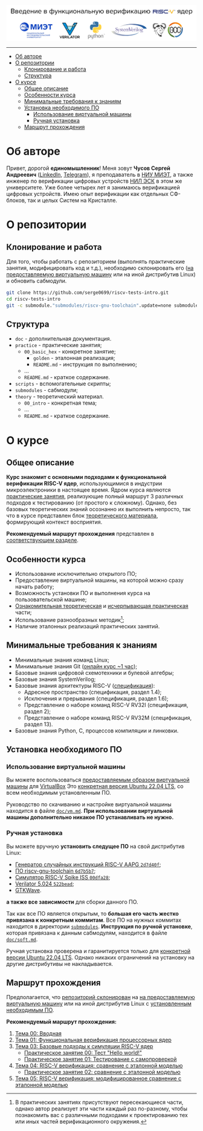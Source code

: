 <img src="doc/pic/preview_3.png">

---


- [Об авторе](#об-авторе)
- [О репозитории](#о-репозитории)
  - [Клонирование и работа](#клонирование-и-работа)
  - [Структура](#структура)
- [О курсе](#о-курсе)
  - [Общее описание](#общее-описание)
  - [Особенности курса](#особенности-курса)
  - [Минимальные требования к знаниям](#минимальные-требования-к-знаниям)
  - [Установка необходимого ПО](#установка-необходимого-по)
    - [Использование виртуальной машины](#использование-виртуальной-машины)
    - [Ручная установка](#ручная-установка)
  - [Маршрут прохождения](#маршрут-прохождения)


# Об авторе

Привет, дорогой **единомышленник**! Меня зовут **Чусов Сергей Андреевич** ([LinkedIn](https://www.linkedin.com/in/sergey-chusov-699768251/), [Telegram](https://t.me/srg_chs)), я преподаватель в [НИУ МИЭТ](https://miet.ru/), а также инженер по верификации цифровых устройств [НИЛ ЭСК](https://miet.ru/structure/s/3812) в этом же университете. Уже более четырех лет я занимаюсь верификацией цифровых устройств. Имею опыт верификации как отдельных СФ-блоков, так и целых Систем на Кристалле.


# О репозитории
## Клонирование и работа

Для того, чтобы работать с репозиторием (выполнять практические занятия, модифицировать код и т.д.), необходимо склонировать его ([на предоставляемую виртуальную машину](#использование-виртуальной-машины) или на иной дистрибутив Linux) и обновить сабмодули.

```bash
git clone https://github.com/serge0699/riscv-tests-intro.git
cd riscv-tests-intro
git -c submodule."submodules/riscv-gnu-toolchain".update=none submodule update --recursive --init && git submodule update --init
```

## Структура

- `doc` - дополнительная документация.
- `practice` - практические занятия;
  - `00_basic_hex` - конкретное занятие;
    - `golden` - эталонная реализация;
    - `README.md` - инструкция по выполнению;
  - ...
  - `README.md` - краткое содержание.
- `scripts` - вспомогательные скрипты;
- `submodules` - сабмодули;
- `theory` - теоретический материал.
  - `00_intro` - конкретная тема;
  - ...
  - `README.md` - краткое содержание.

# О курсе

## Общее описание

**Курс знакомит с основными подходами к функциональной верификации RISC-V ядер**, использующимися в индустрии микроэлектроники в настоящее время. Ядром курса являются [практические занятия](./practice/), реализующие полный маршрут 3 различных подходов к тестированию (от простого к сложному). Однако, без базовых теоретических знаний осознанно их выполнить непросто, так что в курсе представлен блок [теоретического материала](./theory/), формирующий контекст восприятия.

**Рекомендуемый маршрут прохождения** представлен в [соответствующем разделе](#маршрут-прохождения).

## Особенности курса

- Использование исключительно открытого ПО;
- Предоставление виртуальной машины, на которой можно сразу начать работу;
- Возможность установки ПО и выполнения курса на пользовательской машине;
- [Ознакомительная теоретическая](./theory/) и [исчерпывающая практическая](./practice) части;
- Использование разнообразных методик[^1];
- Наличие эталонных реализаций практических занятий.

## Минимальные требования к знаниям

- Минимальные знания команд Linux;
- Минимальные знания Git ([онлайн курс ~1 час](https://githowto.com/ru));
- Базовые знания цифровой схемотехники и булевой алгебры;
- Базовые знания SystemVerilog;
- Базовые знания архитектуры RISC-V ([спецификация](https://drive.google.com/file/d/1uviu1nH-tScFfgrovvFCrj7Omv8tFtkp/view)):
  - Адресное пространство (спецификация, раздел 1.4);
  - Исключения и прерывания (спецификация, раздел 1.6);
  - Представление о наборе команд RISC-V RV32I (спецификация, раздел 2);
  - Представление о наборе команд RISC-V RV32M (спецификация, раздел 13).
- Базовые знания Python, C, процессов компиляции и линковки.

## Установка необходимого ПО

### Использование виртуальной машины

Вы можете воспользоваться [предоставляемым образом виртуальной машины](https://files.sberdisk.ru/s/DdT3ti66fKyTUPR) для [VirtualBox](#https://www.virtualbox.org/) Это [конкретная версия Ubuntu 22.04 LTS](https://files.sberdisk.ru/s/TW5YPQ8iLR5ZYtD), со всем необходимым установленным ПО.

Руководство по скачиванию и настройке виртуальной машины  находится в файле [`doc/vm.md`](./doc/vm.md). **При использовании виртуальной машины дополнительно никакое ПО устанавливать не нужно.**

### Ручная установка

Вы можете вручную **установить следущее ПО** на свой дистрибутив Linux:

- [Генератор случайных инструкций RISC-V AAPG `2d7d40f`](https://github.com/riscv-tests-intro/aapg/tree/2d7d40feb8ce7ae20ccbe8225ed9947c188e9cc3);
- [ПО riscv-gnu-toolchain `6d7b5b7`](https://github.com/riscv-collab/riscv-gnu-toolchain/tree/6d7b5b720f6c6a89b4f22c62b22c1d0ebc2dc353);
- [Симулятор RISC-V Spike ISS `00dfa28`](https://github.com/riscv-software-src/riscv-isa-sim/tree/00dfa28cd71326a9b553052bf0160cb76f0e7e07);
- [Verilator 5.024 `522bead`](https://github.com/verilator/verilator/tree/522bead374d6b7b2adb316304126e5361b18bcf1);
- [GTKWave](https://gtkwave.sourceforge.net/).

**а также все зависимости** для сборки данного ПО.

Так как все ПО является открытым, то **б*о*льшая его часть жестко привязана к конкретным коммитам**. Все ПО на нужных коммитах находится в директории [`submodules`](./submodules/). **Инструкция по ручной установке**, которая привязана к данным сабмодулям, находится в файле [`doc/soft.md`](./doc/soft.md).

Ручная установка проверена и гаранитируется только для [конкретной версии Ubuntu 22.04 LTS](https://files.sberdisk.ru/s/TW5YPQ8iLR5ZYtD). Однако никаких ограничений на установку на другие дистрибутивы не накладывается.

## Маршрут прохождения

Предполагается, что [репозиторий склонирован](#работа-с-репозиторием) на [на предоставляемую виртуальную машину](#использование-виртуальныой-машины) или на иной дистрибутив Linux с [установленным необходимым ПО](#ручная-установка).

**Рекомендуемый маршрут прохождения:**

1. [Тема 00: Вводная](./theory/00_intro.md)
2. [Тема 01: Функциональная верификация процессорных ядер](./theory/01_basics.md)
3. [Тема 03: Базовые подходы к симуляции RISC-V ядер](./theory/03_func.md)
    - [Практическое занятие 00: Тест "Hello world!"](./practice/00_basic_hex/)
    - [Практическое занятие 01: Тестирование с самопроверкой](./practice/01_riscv_tests/)
4. [Тема 04: RISC-V верификация: сравнение с эталонной моделью](./theory/04_rgen.md)
    - [Практическое занятие 02: сравнение с эталонной моделью](./practice/02_aapg/)
5. [Тема 05: RISC-V верификация: модифицированное сравнение с эталонной моделью](./theory/05_advanced.md)

[^1]: В практических занятиях присутствуют пересекающиеся части, однако автор реализует эти части каждый раз по-разному, чтобы познакомить вас с различными подходами к проектированию тех или иных частей верификационного окружения.
